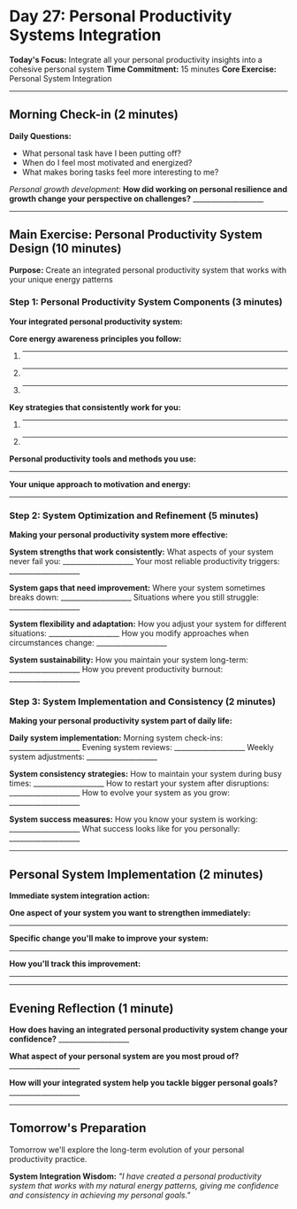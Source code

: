 # Day 27: Personal Productivity Systems Integration

**Today's Focus:** Integrate all your personal productivity insights into a cohesive personal system
**Time Commitment:** 15 minutes
**Core Exercise:** Personal System Integration

---

## Morning Check-in (2 minutes)

**Daily Questions:**
- What personal task have I been putting off?
- When do I feel most motivated and energized?
- What makes boring tasks feel more interesting to me?

*Personal growth development:*
**How did working on personal resilience and growth change your perspective on challenges?** ____________________

---

## Main Exercise: Personal Productivity System Design (10 minutes)

**Purpose:** Create an integrated personal productivity system that works with your unique energy patterns

### Step 1: Personal Productivity System Components (3 minutes)

**Your integrated personal productivity system:**

**Core energy awareness principles you follow:**
1. ____________________
2. ____________________
3. ____________________

**Key strategies that consistently work for you:**
1. ____________________
2. ____________________

**Personal productivity tools and methods you use:**
____________________

**Your unique approach to motivation and energy:**
____________________

### Step 2: System Optimization and Refinement (5 minutes)

**Making your personal productivity system more effective:**

**System strengths that work consistently:**
What aspects of your system never fail you: ____________________
Your most reliable productivity triggers: ____________________

**System gaps that need improvement:**
Where your system sometimes breaks down: ____________________
Situations where you still struggle: ____________________

**System flexibility and adaptation:**
How you adjust your system for different situations: ____________________
How you modify approaches when circumstances change: ____________________

**System sustainability:**
How you maintain your system long-term: ____________________
How you prevent productivity burnout: ____________________

### Step 3: System Implementation and Consistency (2 minutes)

**Making your personal productivity system part of daily life:**

**Daily system implementation:**
Morning system check-ins: ____________________
Evening system reviews: ____________________
Weekly system adjustments: ____________________

**System consistency strategies:**
How to maintain your system during busy times: ____________________
How to restart your system after disruptions: ____________________
How to evolve your system as you grow: ____________________

**System success measures:**
How you know your system is working: ____________________
What success looks like for you personally: ____________________

---

## Personal System Implementation (2 minutes)

**Immediate system integration action:**

**One aspect of your system you want to strengthen immediately:**
____________________

**Specific change you'll make to improve your system:**
____________________

**How you'll track this improvement:**
____________________

---

## Evening Reflection (1 minute)

**How does having an integrated personal productivity system change your confidence?** ____________________

**What aspect of your personal system are you most proud of?** ____________________

**How will your integrated system help you tackle bigger personal goals?** ____________________

---

## Tomorrow's Preparation
Tomorrow we'll explore the long-term evolution of your personal productivity practice.

**System Integration Wisdom:**
*"I have created a personal productivity system that works with my natural energy patterns, giving me confidence and consistency in achieving my personal goals."*